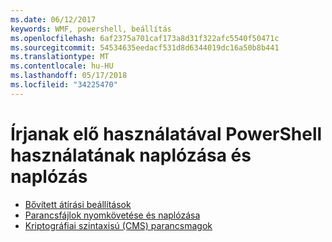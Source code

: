 ```yaml
---
ms.date: 06/12/2017
keywords: WMF, powershell, beállítás
ms.openlocfilehash: 6af2375a701caf173a8d31f322afc5540f50471c
ms.sourcegitcommit: 54534635eedacf531d8d6344019dc16a50b8b441
ms.translationtype: MT
ms.contentlocale: hu-HU
ms.lasthandoff: 05/17/2018
ms.locfileid: "34225470"
---
```

# <a name="audit-powershell-usage-using-transcription-and-logging"></a>Írjanak elő használatával PowerShell használatának naplózása és naplózás

- [Bővített átírási beállítások](audit_transcript.md)
- [Parancsfájlok nyomkövetése és naplózása](audit_script.md)
- [Kriptográfiai szintaxisú (CMS) parancsmagok](audit_cms.md)
